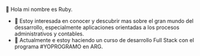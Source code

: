   👋  Hola mi nombre es Ruby.
- 👀 Estoy interesada en conocer y descubrir mas sobre el gran mundo del dessarrollo, especialmente aplicaciones orientadas a los procesos administrativos y contables.
- 🌱 Actualmente e estoy haciendo un curso de desarrollo Full Stack con el programa #YOPROGRAMO en ARG.
<!---
rubi199116/rubi199116 is a ✨ special ✨ repository because its `README.md` (this file) appears on your GitHub profile.
You can click the Preview link to take a look at your changes.
--->
